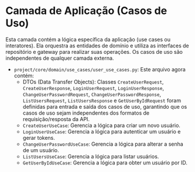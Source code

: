 # Camada de Aplicação (Casos de Uso)

Esta camada contém a lógica específica da aplicação (use cases ou interatores). Ela orquestra as entidades de domínio e utiliza as interfaces de repositório e gateway para realizar suas operações. Os casos de uso são independentes de qualquer camada externa.

-   `project/core/domain/use_cases/user_use_cases.py`: Este arquivo agora contém:
    -   DTOs (Data Transfer Objects): Classes `CreateUserRequest`, `CreateUserResponse`, `LoginUserRequest`, `LoginUserResponse`, `ChangeUserPasswordRequest`, `ChangeUserPasswordResponse`, `ListUsersRequest`, `ListUsersResponse` e `GetUserByIdRequest` foram definidas para entrada e saída dos casos de uso, garantindo que os casos de uso sejam independentes dos formatos de requisição/resposta da API.
    -   `CreateUserUseCase`: Gerencia a lógica para criar um novo usuário.
    -   `LoginUserUseCase`: Gerencia a lógica para autenticar um usuário e gerar tokens.
    -   `ChangeUserPasswordUseCase`: Gerencia a lógica para alterar a senha de um usuário.
    -   `ListUsersUseCase`: Gerencia a lógica para listar usuários.
    -   `GetUserByIdUseCase`: Gerencia a lógica para obter um usuário por ID.
